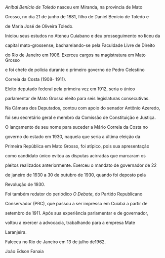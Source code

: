 

*Aníbal Benício de Toledo* nasceu em Miranda, na província de Mato

Grosso, no dia 21 de junho de 1881, filho de Daniel Benício de Toledo e

de Maria José de Oliveira Toledo.



Iniciou seus estudos no Ateneu Cuiabano e deu prosseguimento no liceu da

capital mato-grossense, bacharelando-se pela Faculdade Livre de Direito

do Rio de Janeiro em 1906. Exerceu cargos na magistratura em Mato Grosso

e foi chefe de polícia durante o primeiro governo de Pedro Celestino

Correia da Costa (1908- 1911).



Eleito deputado federal pela primeira vez em 1912, seria o único

parlamentar de Mato Grosso eleito para seis legislaturas consecutivas.

Na Câmara dos Deputados, contou com apoio do senador Antônio Azeredo,

foi seu secretário geral e membro da Comissão de Constituição e Justiça.

O lançamento de seu nome para suceder a Mário Correia da Costa no

governo do estado em 1930, naquela que seria a última eleição da

Primeira República em Mato Grosso, foi atípico, pois sua apresentação

como candidato único evitou as disputas acirradas que marcaram os

pleitos realizados anteriormente. Exerceu o mandato de governador de 22

de janeiro de 1930 a 30 de outubro de 1930, quando foi deposto pela

Revolução de 1930.



Foi também redator do periódico *O Debate*, do Partido Republicano

Conservador (PRC), que passou a ser impresso em Cuiabá a partir de

setembro de 1911. Após sua experiência parlamentar e de governador,

voltou a exercer a advocacia, trabalhando para a empresa Mate

Laranjeira.



Faleceu no Rio de Janeiro em 13 de julho de1962.



João Edson Fanaia



